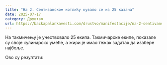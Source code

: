 ```yaml
---
title: "На 2. Сентиванском котлићу кувало се из 25 казана"
date: 2025-07-17
category: Друштво
url: https://backapalankavesti.com/drustvo/manifestacije/na-2-sentivanskom-kotlicu-kuvalo-se-iz-25-kazana/
---
```


На такмичењу је учествовало 25 екипа. Такмичарске екипе, показале су своје кулинарско умеће, а жири је имао тежак задатак да изабере најбоље.

Ово су резултати:

